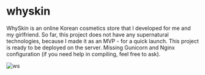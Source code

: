 # whyskin
WhySkin is an online Korean cosmetics store that I developed for me and my girlfriend. So far, this project does not have any supernatural technologies, because I made it as an MVP - for a quick launch.
This project is ready to be deployed on the server. Missing Gunicorn and Nginx configuration (if you need help in compiling, feel free to ask).

![ws](https://user-images.githubusercontent.com/68155915/191245918-9c7daa29-5ef5-44b8-a16d-015a8c668b0f.jpg)

